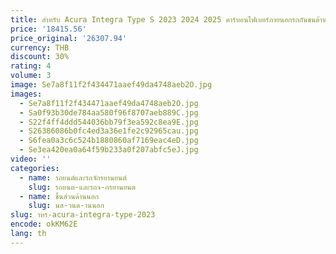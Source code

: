 ```yaml
---
title: สําหรับ Acura Integra Type S 2023 2024 2025 คาร์บอนไฟเบอร์ภายนอกรถกันชนด้านหน้าลิป Spiltters Protector ฝาครอบอุปกรณ์เสริม
price: '18415.56'
price_original: '26307.94'
currency: THB
discount: 30%
rating: 4
volume: 3
image: Se7a8f11f2f434471aaef49da4748aeb2O.jpg
images:
  - Se7a8f11f2f434471aaef49da4748aeb2O.jpg
  - Sa0f93b30de784aa580f96f8707aeb889C.jpg
  - S22f4ff4ddd544036bb79f3ea592c8ea9E.jpg
  - S26386086b0fc4ed3a36e1fe2c92965cau.jpg
  - S6fea0a3c6c524b1880860af7169eac4eD.jpg
  - Se3ea420ea0a64f59b233a0f207abfc5eJ.jpg
video: ''
categories:
  - name: รถยนต์และรถจักรยานยนต์
    slug: รถยนต-และรถจ-กรยานยนต
  - name: ชิ้นส่วนด้านนอก
    slug: นส-วนด-านนอก
slug: าหร-acura-integra-type-2023
encode: okKM62E
lang: th
---
```

  
